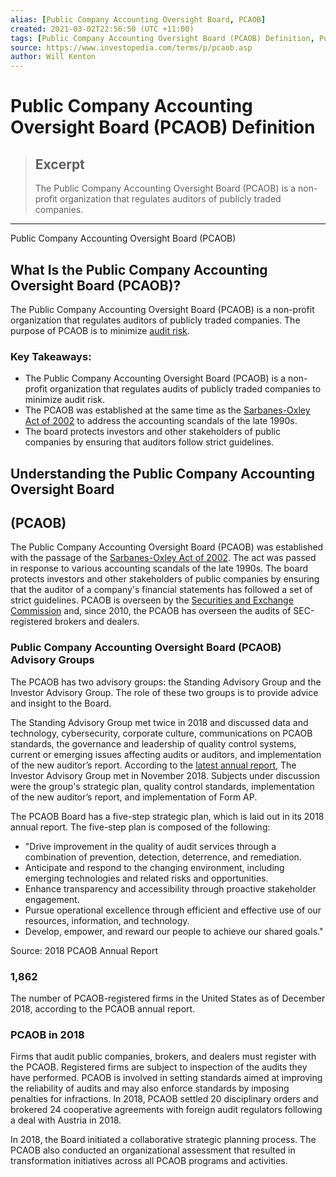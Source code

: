 ```yaml
---
alias: [Public Company Accounting Oversight Board, PCAOB]
created: 2021-03-02T22:56:50 (UTC +11:00)
tags: [Public Company Accounting Oversight Board (PCAOB) Definition, Public Company Accounting Oversight Board (PCAOB)]
source: https://www.investopedia.com/terms/p/pcaob.asp
author: Will Kenton
---
```


# Public Company Accounting Oversight Board (PCAOB) Definition

> ## Excerpt
> The Public Company Accounting Oversight Board (PCAOB) is a non-profit organization that regulates auditors of publicly traded companies.

---

Public Company Accounting Oversight Board (PCAOB)
## What Is the Public Company Accounting Oversight Board (PCAOB)?

The Public Company Accounting Oversight Board (PCAOB) is a non-profit organization that regulates auditors of publicly traded companies. The purpose of PCAOB is to minimize [audit risk](https://www.investopedia.com/terms/a/audit-risk.asp).

### Key Takeaways:

-   The Public Company Accounting Oversight Board (PCAOB) is a non-profit organization that regulates audits of publicly traded companies to minimize audit risk.
-   The PCAOB was established at the same time as the [Sarbanes-Oxley Act of 2002](https://www.investopedia.com/terms/s/sarbanesoxleyact.asp) to address the accounting scandals of the late 1990s.
-   The board protects investors and other stakeholders of public companies by ensuring that auditors follow strict guidelines.

## Understanding the Public Company Accounting Oversight Board

## (PCAOB)

The Public Company Accounting Oversight Board (PCAOB) was established with the passage of the [Sarbanes-Oxley Act of 2002](https://www.investopedia.com/terms/s/sarbanesoxleyact.asp). The act was passed in response to various accounting scandals of the late 1990s. The board protects investors and other stakeholders of public companies by ensuring that the auditor of a company's financial statements has followed a set of strict guidelines. PCAOB is overseen by the [Securities and Exchange Commission](https://www.investopedia.com/terms/s/sec.asp) and, since 2010, the PCAOB has overseen the audits of SEC-registered brokers and dealers.

### Public Company Accounting Oversight Board (PCAOB) Advisory Groups

The PCAOB has two advisory groups: the Standing Advisory Group and the Investor Advisory Group. The role of these two groups is to provide advice and insight to the Board.

The Standing Advisory Group met twice in 2018 and discussed data and technology, cybersecurity, corporate culture, communications on PCAOB standards, the governance and leadership of quality control systems, current or emerging issues affecting audits or auditors, and implementation of the new auditor’s report. According to the [latest annual report](https://pcaobus.org/About/Administration/Documents/Annual%20Reports/2018-PCAOB-Annual-Report.pdf), The Investor Advisory Group met in November 2018. Subjects under discussion were the group's strategic plan, quality control standards, implementation of the new auditor’s report, and implementation of Form AP.  

The PCAOB Board has a five-step strategic plan, which is laid out in its 2018 annual report. The five-step plan is composed of the following:

-   "Drive improvement in the quality of audit services through a combination of prevention, detection, deterrence, and remediation.
-   Anticipate and respond to the changing environment, including emerging technologies and related risks and opportunities.
-   Enhance transparency and accessibility through proactive stakeholder engagement.
-   Pursue operational excellence through efficient and effective use of our resources, information, and technology.
-   Develop, empower, and reward our people to achieve our shared goals."

Source: 2018 PCAOB Annual Report

### 1,862

The number of PCAOB-registered firms in the United States as of December 2018, according to the PCAOB annual report.

### PCAOB in 2018

Firms that audit public companies, brokers, and dealers must register with the PCAOB. Registered firms are subject to inspection of the audits they have performed. PCAOB is involved in setting standards aimed at improving the reliability of audits and may also enforce standards by imposing penalties for infractions. In 2018, PCAOB settled 20 disciplinary orders and brokered 24 cooperative agreements with foreign audit regulators following a deal with Austria in 2018.

In 2018, the Board initiated a collaborative strategic planning process. The PCAOB also conducted an organizational assessment that resulted in transformation initiatives across all PCAOB programs and activities.

